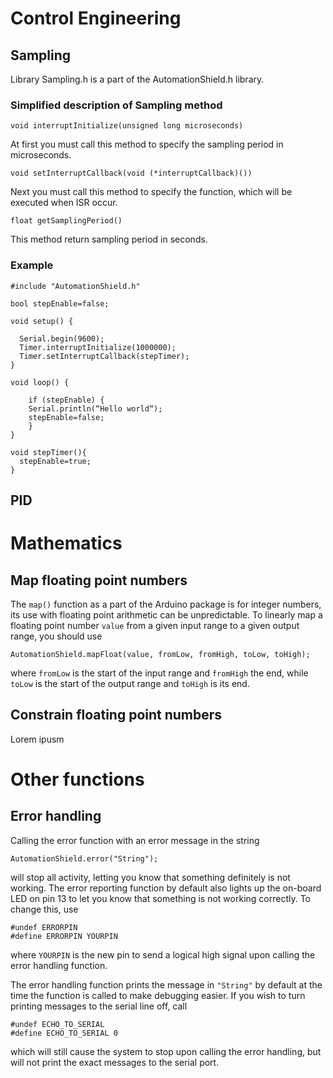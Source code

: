 # Control Engineering

## Sampling

Library Sampling.h is a part of the AutomationShield.h library.
### Simplified description of Sampling method
`void interruptInitialize(unsigned long microseconds)`

At first you must call this method to specify the sampling period in microseconds.

`void setInterruptCallback(void (*interruptCallback)())`

Next you must call this method to specify the function, which will be executed when ISR occur.

`float getSamplingPeriod()`

This method return sampling period in seconds.

### Example

```
#include "AutomationShield.h"

bool stepEnable=false;

void setup() {
  
  Serial.begin(9600);
  Timer.interruptInitialize(1000000);
  Timer.setInterruptCallback(stepTimer);
}

void loop() {

    if (stepEnable) {
    Serial.println(“Hello world“);
    stepEnable=false;
    }  
}

void stepTimer(){
  stepEnable=true;
}
```

## PID


# Mathematics

## Map floating point numbers

The `map()` function as a part of the Arduino package is for integer numbers, its use with floating point arithmetic can be unpredictable. To linearly map a floating point number `value` from a given input range to a given output range, you should use  
```
AutomationShield.mapFloat(value, fromLow, fromHigh, toLow, toHigh);
```
where `fromLow` is the start of the input range and `fromHigh` the end, while `toLow` is the start of the output range and `toHigh` is its end.

## Constrain floating point numbers

Lorem ipusm

# Other functions

## Error handling
Calling the error function with an error message in the string
```
AutomationShield.error("String");
````
will stop all activity, letting you know that something definitely is not working. The error reporting function by default also lights up the on-board LED on pin 13 to let you know that something is not working correctly. To change this, use
```
#undef ERRORPIN
#define ERRORPIN YOURPIN
```
where `YOURPIN` is the new pin to send a logical high signal upon calling the error handling function. 

The error handling function prints the message in `"String"` by default at the time the function is called to make debugging easier. If you wish to turn printing messages to the serial line off, call
```
#undef ECHO_TO_SERIAL
#define ECHO_TO_SERIAL 0
```
which will still cause the system to stop upon calling the error handling, but will not print the exact messages to the serial port.

